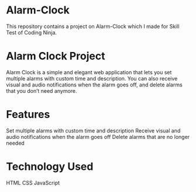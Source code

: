 # Alarm-Clock
This repository contains a project on Alarm-Clock which I made for Skill Test of Coding Ninja.

# Alarm Clock Project
Alarm Clock is a simple and elegant web application that lets you set multiple alarms with custom time and description. You can also receive visual and audio notifications when the alarm goes off, and delete alarms that you don’t need anymore.


# Features
Set multiple alarms with custom time and description
Receive visual and audio notifications when the alarm goes off
Delete alarms that are no longer needed

# Technology Used
HTML
CSS
JavaScript

